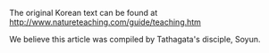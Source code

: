 The original Korean text can be found at http://www.natureteaching.com/guide/teaching.htm

We believe this article was compiled by Tathagata's disciple, Soyun.